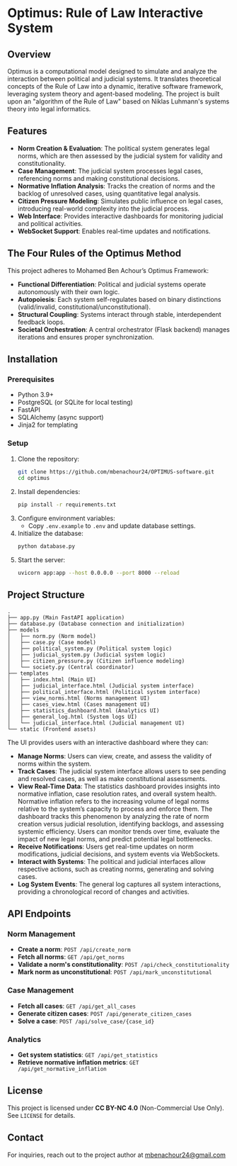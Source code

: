 # Optimus: Rule of Law Interactive System

## Overview

Optimus is a computational model designed to simulate and analyze the interaction between political and judicial systems. It translates theoretical concepts of the Rule of Law into a dynamic, iterative software framework, leveraging system theory and agent-based modeling. The project is built upon an "algorithm of the Rule of Law" based on Niklas Luhmann's systems theory into legal informatics.

## Features

- **Norm Creation & Evaluation**: The political system generates legal norms, which are then assessed by the judicial system for validity and constitutionality.
- **Case Management**: The judicial system processes legal cases, referencing norms and making constitutional decisions.
- **Normative Inflation Analysis**: Tracks the creation of norms and the backlog of unresolved cases, using quantitative legal analysis.
- **Citizen Pressure Modeling**: Simulates public influence on legal cases, introducing real-world complexity into the judicial process.
- **Web Interface**: Provides interactive dashboards for monitoring judicial and political activities.
- **WebSocket Support**: Enables real-time updates and notifications.

## The Four Rules of the Optimus Method

This project adheres to Mohamed Ben Achour’s Optimus Framework:

- **Functional Differentiation**: Political and judicial systems operate autonomously with their own logic. 
- **Autopoiesis**: Each system self-regulates based on binary distinctions (valid/invalid, constitutional/unconstitutional).
- **Structural Coupling**: Systems interact through stable, interdependent feedback loops.
- **Societal Orchestration**: A central orchestrator (Flask backend) manages iterations and ensures proper synchronization.

## Installation

### Prerequisites

- Python 3.9+
- PostgreSQL (or SQLite for local testing)
- FastAPI
- SQLAlchemy (async support)
- Jinja2 for templating

### Setup

1. Clone the repository:
   ```sh
   git clone https://github.com/mbenachour24/OPTIMUS-software.git
   cd optimus
   ```
2. Install dependencies:
   ```sh
   pip install -r requirements.txt
   ```
3. Configure environment variables:
   - Copy `.env.example` to `.env` and update database settings.
4. Initialize the database:
   ```sh
   python database.py
   ```
5. Start the server:
   ```sh
   uvicorn app:app --host 0.0.0.0 --port 8000 --reload
   ```

## Project Structure

```
.
├── app.py (Main FastAPI application)
├── database.py (Database connection and initialization)
├── models
│   ├── norm.py (Norm model)
│   ├── case.py (Case model)
│   ├── political_system.py (Political system logic)
│   ├── judicial_system.py (Judicial system logic)
│   ├── citizen_pressure.py (Citizen influence modeling)
│   └── society.py (Central coordinator)
├── templates
│   ├── index.html (Main UI)
│   ├── judicial_interface.html (Judicial system interface)
│   ├── political_interface.html (Political system interface)
│   ├── view_norms.html (Norms management UI)
│   ├── cases_view.html (Cases management UI)
│   ├── statistics_dashboard.html (Analytics UI)
│   ├── general_log.html (System logs UI)
│   └── judicial_interface.html (Judicial management UI)
└── static (Frontend assets)
```



The UI provides users with an interactive dashboard where they can:

- **Manage Norms**: Users can view, create, and assess the validity of norms within the system.
- **Track Cases**: The judicial system interface allows users to see pending and resolved cases, as well as make constitutional assessments.
- **View Real-Time Data**: The statistics dashboard provides insights into normative inflation, case resolution rates, and overall system health. Normative inflation refers to the increasing volume of legal norms relative to the system’s capacity to process and enforce them. The dashboard tracks this phenomenon by analyzing the rate of norm creation versus judicial resolution, identifying backlogs, and assessing systemic efficiency. Users can monitor trends over time, evaluate the impact of new legal norms, and predict potential legal bottlenecks.
- **Receive Notifications**: Users get real-time updates on norm modifications, judicial decisions, and system events via WebSockets.
- **Interact with Systems**: The political and judicial interfaces allow respective actions, such as creating norms, generating and solving cases.
- **Log System Events**: The general log captures all system interactions, providing a chronological record of changes and activities.

## API Endpoints

### Norm Management

- **Create a norm**: `POST /api/create_norm`
- **Fetch all norms**: `GET /api/get_norms`
- **Validate a norm's constitutionality**: `POST /api/check_constitutionality`
- **Mark norm as unconstitutional**: `POST /api/mark_unconstitutional`

### Case Management

- **Fetch all cases**: `GET /api/get_all_cases`
- **Generate citizen cases**: `POST /api/generate_citizen_cases`
- **Solve a case**: `POST /api/solve_case/{case_id}`

### Analytics

- **Get system statistics**: `GET /api/get_statistics`
- **Retrieve normative inflation metrics**: `GET /api/get_normative_inflation`

## License

This project is licensed under **CC BY-NC 4.0** (Non-Commercial Use Only). See `LICENSE` for details.

## Contact

For inquiries, reach out to the project author at [mbenachour24@gmail.com](mailto\:mbenachour24@gmail.com)
